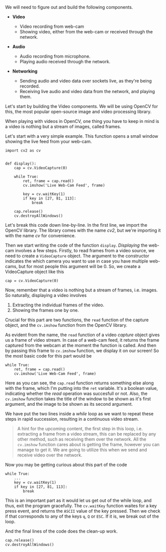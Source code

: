 We will need to figure out and build the following components.

- __Video__
    - Video recording from web-cam
    - Showing video, either from the web-cam or received through the network.

- __Audio__
    - Audio recording from microphone.
    - Playing audio received through the network.

- __Networking__
    - Sending audio and video data over sockets live, as they're being recorded.
    - Receiving live audio and video data from the network, and playing them.


Let's start by building the Video components. We will be using OpenCV for this, the most popular open-source image and video processing library.

When playing with videos in OpenCV, one thing you have to keep in mind is a video is nothing but a stream of images, called frames.

Let's start with a very simple example. This function opens a small window showing the live feed from your web-cam.
```python3
import cv2 as cv


def display():
    cap = cv.VideoCapture(0)

    while True:
        ret, frame = cap.read()
        cv.imshow('Live Web-Cam Feed', frame)

        key = cv.waitKey(1)
        if key in [27, 81, 113]:
            break

    cap.release()
    cv.destroyAllWindows()
```

Let's break this code down line-by-line. In the first line, we import the OpenCV library. The library comes with the name _cv2_, but we're importing it with the name _cv_ for convenience.

Then we start writing the code of the function `display`. _Displaying_ the web-cam involves a few steps. Firstly, to read frames from a video source, we need to create a `VideoCapture` object. The argument to the constructor indicates the which camera you want to use in case you have multiple web-cams, but for most people this argument will be 0. So, we create a VideoCapture object like this
```python3
cap = cv.VideoCapture(0)
```

Now, remember that a video is nothing but a stream of frames, i.e. images. So naturally, displaying a video involves

1. Extracting the individual frames of the video.
2. Showing the frames one by one. 

Crucial for this part are two functions, the `read` function of the capture object, and the `cv.imshow` function from the OpenCV library.

As evident from the name, the `read` function of a video _capture_ object gives us a frame of video stream. In case of a web-cam feed, it returns the frame captured from the webcam at the moment the function is called. And then by passing this frame to `cv.imshow` function, we display it on our screen! So the most basic code for this part would be
```python3
while True:
    ret, frame = cap.read()
    cv.imshow('Live Web-Cam Feed', frame)
```

Here as you can see, the `cap.read` function returns something else along with the frame, which I'm putting into the `ret` variable. It's a boolean value, indicating whether the _read_ operation was succesfull or not. Also, the `cv.imshow` function takes the title of the window to be shown as it's first argument, and the image to be shown as its second argument.

We have put the two lines inside a _while_ loop as we want to repeat these steps in rapid succession, resulting in a continuous video stream. 

> A hint for the upcoming content, the first step in this loop, i.e. extracting a frame from a video stream, this can be replaced by any other method, such as receiving them over the network. All the `cv.imshow` function cares about is getting the frame, however you can manage to get it. We are going to utilize this when we send and receive video over the network.

Now you may be getting curious about this part of the code
```python3
while True:
    ...
    key = cv.waitKey(1)
    if key in [27, 81, 113]:
        break
```

This is an important part as it would let us get out of the while loop, and thus, exit the program gracefully. The `cv.waitKey` function waites for a key press event, and returns the `ASCII` value of the key pressed. Then we check if that corresponds to any of the keys `q`, `Q` or `ESC`. If it is, we break out of the loop.

And the final lines of the code does the clean-up work.
```python3
cap.release()
cv.destroyAllWindows()
```
